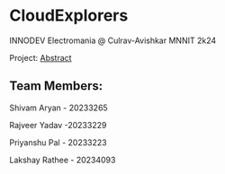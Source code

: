 # CloudExplorers
INNODEV Electromania @ Culrav-Avishkar MNNIT 2k24

Project: [Abstract](https://drive.google.com/file/d/1X5NAQ430UaeP-F4Lp9Lr35Qj5WlJYOz5/view?usp=sharing)

## Team Members:
Shivam Aryan - 20233265

Rajveer Yadav -20233229

Priyanshu Pal - 20233223

Lakshay Rathee - 20234093
